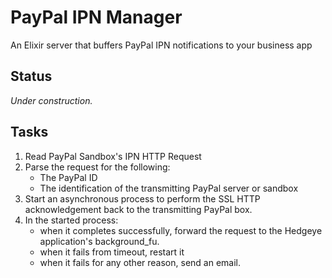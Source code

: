 # PayPal IPN Manager

An Elixir server that buffers PayPal IPN notifications to your business app

## Status

*Under construction.*

## Tasks

1. Read PayPal Sandbox's IPN HTTP Request
1. Parse the request for the following:
   * The PayPal ID
   * The identification of the transmitting PayPal server or sandbox
1. Start an asynchronous process to perform the SSL HTTP acknowledgement back to the transmitting PayPal box.
1. In the started process:
   * when it completes successfully, forward the request to the Hedgeye application's background_fu.
   * when it fails from timeout, restart it
   * when it fails for any other reason, send an email.
